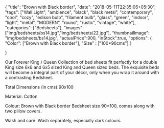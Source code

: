 {
    "title": "Brown with Black border",
    "date": "2018-05-11T22:35:06+05:30",
    "tags": ["Wall Light", "ambience", "black", "black metal", "contemporary", "cool", "cozy", "edison bulb", "filament bulb", "glass", "green", "indoor", "light", "metal", "MODERN", "round", "rustic", "vintage", "white"],
    "categories": ["Bedsheets"],
    "images": ["img/bedsheets/bs14.jpg","img/bedsheets/22.jpg"],
    "thumbnailImage": "img/bedsheets/bs14.jpg",
    "actualPrice":900,
    "inStock":true,
    "options": {
            "Color": ["Brown with Black border"],
            "Size" : ["100*90cms"]
    }
    
}

Our Forever King / Queen Collection of bed sheets fit perfectly for a double King size 6x6 and 6x5 sized King and Queen sized beds. The exquisite beds will become a integral part of your décor, only when you wrap it around with a contrasting Bedsheet.

Total Dimensions (in cms):90x100

Material: Cotton

Colour: Brown with Black border Bedsheet size 90*100, comes along with two pillow covers.

Wash and care: Wash separately, especially dark colours.
